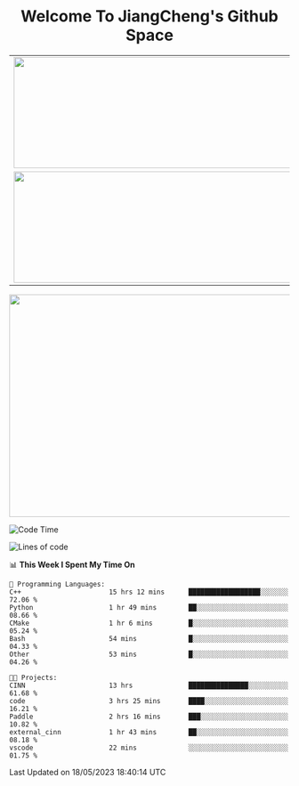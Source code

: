 <h1 align="center">Welcome To JiangCheng's Github Space</h1>

<table align="center" frame="void" rules="none" >
  <tr>
    <td>
      <div align="center"> <img height="200px" width="500px"  src="https://github-readme-stats.vercel.app/api?username=thisjiang&hide_title=true&hide_border=true&layout=compact&show_icons=trueline_height=21&text_color=000&icon_color=000&bg_color=0,ea6161,ffc64d,fffc4d,52fa5a&theme=graywhite" /> </div>
    </td>
    <td>
      <div align="center"> <img height="200px" width="500px" src="https://github-readme-stats.vercel.app/api/top-langs/?username=thisjiang&hide_title=true&hide_border=true&layout=compact&langs_count=6&text_color=000&icon_color=fff&bg_color=0,52fa5a,4dfcff,c64dff&theme=graywhite" /> </div>
    </td>
  </tr>
  <tr>
    <td>
      <div align="center"> <img height="200px" width="500px" src="https://github-readme-streak-stats.herokuapp.com/?user=thisjiang&hide_title=true&hide_border=true&layout=compact&langs_count=6" /> </div>
    </td>
    <td>
      <div align="center"> 
      <a href="https://github.com/" target="_blank"><img style="margin: 10px" src="https://profilinator.rishav.dev/skills-assets/git-scm-icon.svg" alt="Git" height="50" /></a>  
      <a href="https://www.linux.org/" target="_blank"><img style="margin: 10px" src="https://profilinator.rishav.dev/skills-assets/linux-original.svg" alt="Linux" height="50" /></a>  
      <a href="https://www.gnu.org/software/bash/" target="_blank"><img style="margin: 10px" src="https://profilinator.rishav.dev/skills-assets/gnu_bash-icon.svg" alt="Bash" height="50" /></a>  
      </div>
    </td>
  </tr>
</table>

<div align="center"> <img height="400px" width="1000px" src="https://github-readme-activity-graph.cyclic.app/graph?username=thisjiang&theme=react&hide_title=true&hide_border=true&layout=compact&langs_count=6" /> </div></td>

<!--START_SECTION:waka-->
![Code Time](http://img.shields.io/badge/Code%20Time-90%20hrs%2018%20mins-blue)

![Lines of code](https://img.shields.io/badge/From%20Hello%20World%20I%27ve%20Written-347.3%20thousand%20lines%20of%20code-blue)

📊 **This Week I Spent My Time On** 

```text
💬 Programming Languages: 
C++                      15 hrs 12 mins      ██████████████████░░░░░░░   72.06 % 
Python                   1 hr 49 mins        ██░░░░░░░░░░░░░░░░░░░░░░░   08.66 % 
CMake                    1 hr 6 mins         █░░░░░░░░░░░░░░░░░░░░░░░░   05.24 % 
Bash                     54 mins             █░░░░░░░░░░░░░░░░░░░░░░░░   04.33 % 
Other                    53 mins             █░░░░░░░░░░░░░░░░░░░░░░░░   04.26 % 

🐱‍💻 Projects: 
CINN                     13 hrs              ███████████████░░░░░░░░░░   61.68 % 
code                     3 hrs 25 mins       ████░░░░░░░░░░░░░░░░░░░░░   16.21 % 
Paddle                   2 hrs 16 mins       ███░░░░░░░░░░░░░░░░░░░░░░   10.82 % 
external_cinn            1 hr 43 mins        ██░░░░░░░░░░░░░░░░░░░░░░░   08.18 % 
vscode                   22 mins             ░░░░░░░░░░░░░░░░░░░░░░░░░   01.75 % 
```


 Last Updated on 18/05/2023 18:40:14 UTC
<!--END_SECTION:waka-->
